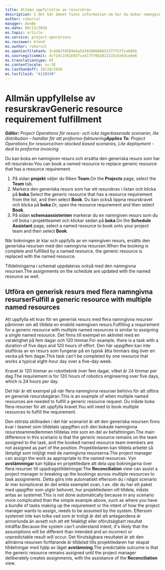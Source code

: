 ```yaml
---
title: Allmän uppfyllelse av resurskrav
description: I det här ämnet finns information om hur du bokar namngivna resurser för ett generiskt resursbehov.
author: ruhercul
manager: AnnBe
ms.date: 09/23/2020
ms.topic: article
ms.service: project-operations
ms.reviewer: kfend
ms.author: ruhercul
ms.openlocfilehash: 3c4d02fd589d4a5d39380688852377f57fceb05b
ms.sourcegitcommit: 4cf1dc1561b92fca4175f0b3813133c5e63ce8e6
ms.translationtype: HT
ms.contentlocale: sv-SE
ms.lasthandoff: 10/28/2020
ms.locfileid: "4130330"
---
```

# <a name="generic-resource-requirement-fulfillment"></a><span data-ttu-id="8a05f-103">Allmän uppfyllelse av resurskrav</span><span class="sxs-lookup"><span data-stu-id="8a05f-103">Generic resource requirement fulfillment</span></span>

<span data-ttu-id="8a05f-104">_**Gäller:** Project Operations för resurs- och icke lagerbaserade scenarier, lite distribution – handlar för att proforma-fakturering_</span><span class="sxs-lookup"><span data-stu-id="8a05f-104">_**Applies To:** Project Operations for resource/non-stocked based scenarios, Lite deployment - deal to proforma invoicing_</span></span>

<span data-ttu-id="8a05f-105">Du kan boka en namngiven resurs och ersätta den generiska resurs som har ett resurskrav.</span><span class="sxs-lookup"><span data-stu-id="8a05f-105">You can book a named resource to replace generic resource that has a resource requirement.</span></span>

1. <span data-ttu-id="8a05f-106">På sidan **projekt** väljer du fliken **Team**.</span><span class="sxs-lookup"><span data-stu-id="8a05f-106">On the **Projects** page, select the **Team** tab.</span></span>
2. <span data-ttu-id="8a05f-107">Markera den generiska resurs som har ett resurskrav i listan och klicka på **boka**.</span><span class="sxs-lookup"><span data-stu-id="8a05f-107">Select the generic resource that has a resource requirement from the list, and then select **Book**.</span></span> <span data-ttu-id="8a05f-108">Du kan också öppna resurskravet och klicka på **boka**.</span><span class="sxs-lookup"><span data-stu-id="8a05f-108">Or, open the resource requirement and then select **Book**.</span></span>
3. <span data-ttu-id="8a05f-109">På sidan **schemaassistenten** markerar du en namngiven resurs som du vill boka i projektteamet och klickar sedan på **boka**.</span><span class="sxs-lookup"><span data-stu-id="8a05f-109">On the **Schedule Assistant** page, select a named resource to book onto your project team and then select **Book**.</span></span>

<span data-ttu-id="8a05f-110">När bokningen är klar och uppfylls av en namngiven resurs, ersätts den generiska resursen med den namngivna resursen.</span><span class="sxs-lookup"><span data-stu-id="8a05f-110">When the booking is complete and fulfilled by a named resource, the generic resource is replaced with the named resource.</span></span>

<span data-ttu-id="8a05f-111">Tilldelningarna i schemat uppdateras också med den namngivna resursen.</span><span class="sxs-lookup"><span data-stu-id="8a05f-111">The assignments on the schedule are updated with the named resource as well.</span></span>

## <a name="fulfill-a-generic-resource-with-multiple-named-resources"></a><span data-ttu-id="8a05f-112">Utföra en generisk resurs med flera namngivna resurser</span><span class="sxs-lookup"><span data-stu-id="8a05f-112">Fulfill a generic resource with multiple named resources</span></span>
<span data-ttu-id="8a05f-113">Att uppfylla ett krav för en generisk resurs med flera namngivna resurser påminner om att tilldela en enskild namngiven resurs.</span><span class="sxs-lookup"><span data-stu-id="8a05f-113">Fulfilling a requirement for a generic resource with multiple named resources is similar to assigning a single named resource.</span></span> <span data-ttu-id="8a05f-114">Det finns till exempel en aktivitet med en varaktighet på fem dagar och 120 timmar.</span><span class="sxs-lookup"><span data-stu-id="8a05f-114">For example, there is a task with a duration of five days and 120 hours of effort.</span></span> <span data-ttu-id="8a05f-115">Den här uppgiften kan inte slutföras av en resurs som fungerar på en typisk åtta timmars dag över en vecka på fem dagar.</span><span class="sxs-lookup"><span data-stu-id="8a05f-115">This task can't be completed by one resource that works a typical eight-hour day over a five-day week.</span></span> 

<span data-ttu-id="8a05f-116">Kravet är 120 timmar av robotteknik över fem dagar, vilket är 24 timmar per dag.</span><span class="sxs-lookup"><span data-stu-id="8a05f-116">The requirement is for 120 hours of robotics engineering over five days, which is 24 hours per day.</span></span>

<span data-ttu-id="8a05f-117">Det här är ett exempel på när flera namngivna resurser behövs för att utföra en generisk resursbegäran.</span><span class="sxs-lookup"><span data-stu-id="8a05f-117">This is an example of when multiple named resources are needed to fulfill a generic resource request.</span></span> <span data-ttu-id="8a05f-118">Du måste boka flera resurser för att uppfylla kravet.</span><span class="sxs-lookup"><span data-stu-id="8a05f-118">You will need to book multiple resources to fulfill the requirement.</span></span>

<span data-ttu-id="8a05f-119">Den största skillnaden i det här scenariot är att den generiska resursen finns kvar i teamet som tilldelats uppgiften och den bokade namngivna resursteammedlemmen tilldelas inte som en del av befattningen.</span><span class="sxs-lookup"><span data-stu-id="8a05f-119">The main difference in this scenario is that the generic resource remains on the team assigned to the task, and the booked named resource team members are not assigned as part of the position.</span></span> <span data-ttu-id="8a05f-120">Projektledaren kan tilldela arbetet så lämpligt som möjligt med de namngivna resurserna.</span><span class="sxs-lookup"><span data-stu-id="8a05f-120">The project manager can assign the work as appropriate to the named resources.</span></span> <span data-ttu-id="8a05f-121">Vyn **avstämningar** kan hjälpa en projektledare att dela upp bokningarna över flera resurser till uppdragstilldelningar.</span><span class="sxs-lookup"><span data-stu-id="8a05f-121">The **Reconciliation** view can assist a project manager in breaking up the bookings across multiple resources to task assignments.</span></span> <span data-ttu-id="8a05f-122">Detta görs inte automatiskt eftersom du i något scenario är mer komplicerat än det enkla exemplet ovan, t.ex. där du har ett paket med uppgifter som utgör behovet, hur projektledaren vill tilldela, måste antas av systemet.</span><span class="sxs-lookup"><span data-stu-id="8a05f-122">This is not done automatically because in any scenario more complicated than the simple example above, such as where you have a bundle of tasks making up the requirement or the intent of how the project manager wants to assign, needs to be assumed by the system.</span></span> <span data-ttu-id="8a05f-123">Eftersom systemet inte kan tolka vad som är troligt är det att antagandena är annorlunda än avsett och att ett felaktigt eller oförutsägbart resultat inträffar.</span><span class="sxs-lookup"><span data-stu-id="8a05f-123">Because the system can't understand intent, it's likely that the assumptions will be different than intended and an incorrect or unpredictable result will occur.</span></span> <span data-ttu-id="8a05f-124">Det förutsägbara resultatet är att den allmänna resursen fortfarande är tilldelad tills projektledaren har skapat tilldelningar med hjälp av läget **avstämning**.</span><span class="sxs-lookup"><span data-stu-id="8a05f-124">The predictable outcome is that the generic resource remains assigned until the project manager deliberately creates assignments, with the assistance of the **Reconciliation** view.</span></span>


